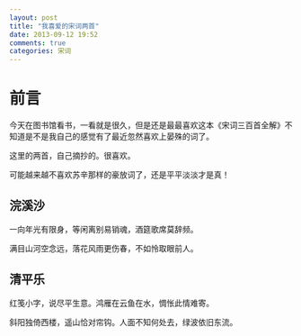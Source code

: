 ```yaml
---
layout: post
title: "我喜爱的宋词两首"
date: 2013-09-12 19:52
comments: true
categories: 宋词
---
```


# 前言
今天在图书馆看书，一看就是很久，但是还是最最喜欢这本《宋词三百首全解》不知道是不是我自己的感觉有了最近忽然喜欢上晏殊的词了。

这里的两首，自己摘抄的。很喜欢。

可能越来越不喜欢苏辛那样的豪放词了，还是平平淡淡才是真！

<!--more-->


## 浣溪沙

一向年光有限身，等闲离别易销魂，酒筵歌席莫辞频。

满目山河空念远，落花风雨更伤春，不如怜取眼前人。


## 清平乐

红笺小字，说尽平生意。鸿雁在云鱼在水，惆怅此情难寄。

斜阳独倚西楼，遥山恰对帘钩。人面不知何处去，绿波依旧东流。


